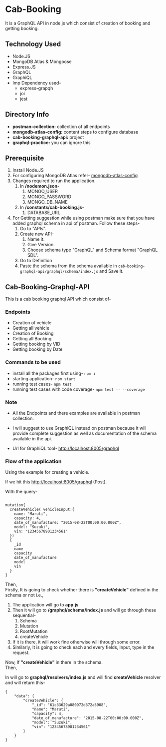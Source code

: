 # Cab-Booking

It is a GraphQL API in node.js which consist of creation of booking and getting booking.  

## Technology Used  

* Node.JS
* MongoDB Atlas & Mongoose
* Express.JS
* GraphQL
* GraphiQL
* Imp Dependency used-
  * express-grapqh
  * joi
  * jest

## Directory Info

* **postman-collection:** collection of all endpoints
* **mongodb-atlas-config:** content steps to configure database
* **cab-booking-graphql-api:** project
* **graphql-practice:** you can ignore this

## Prerequisite

1. Install Node.JS
2. For configuring MongoDB Atlas refer- [mongodb-atlas-config](https://github.com/Harshverm776/cab-booking-graphql/tree/main/mongodb-atlas-config)
3. Changes required to run the application.
   1. In **/nodemon.json**-
      1. MONGO_USER
      2. MONGO_PASSWORD
      3. MONGO_DB_NAME
   2. In **/constants/cab-booking.js**-
      1. DATABASE_URL
4. For Getting suggestion while using postman make sure that you have added graphql schema in api of postman. Follow these steps-
   1. Go to "APIs".
   2. Create new API-
      1. Name it.
      2. Give Version.
      3. Choose schema type "GraphQL" and Schema format "GraphQL SDL".
   3. Go to Definition
   4. Paste the schema from the schema available in ` cab-booking-graphql-api/graphql/schema/index.js ` and Save it.

## Cab-Booking-Graphql-API

This is a cab booking graphql API which consist of-  

### Endpoints

* Creation of vehicle
* Getting all vehicle
* Creation of Booking
* Getting all Booking
* Getting booking by VID
* Getting booking by Date

### Commands to be used

* install all the packages first using- ` npm i `
* starting application- ` npm start `
* running test cases- ` npm test `
* running test cases with code coverage- ` npm test -- --coverage `

### Note  

* All the Endpoints and there examples are available in postman collection.  

* I will suggest to use GraphiQL instead on postman because it will provide complete suggestion as well as documentation of the schema available in the api.  

* Url for GraphiQL tool- <http://localhost:8005/graphql>

### Flow of the application

Using the example for creating a vehicle.  

If we hit this <http://localhost:8005/graphql> (Post).  

With the query-

```text

mutation{
  createVehicle( vehicleInput:{
    name: "Maruti",
    capacity: 4,
    date_of_manufacture: "2015-08-22T00:00:00.000Z",
    model: "Suzuki",
    vin: "12345678901234561"
  })
  {
    _id
    name
    capacity
    date_of_manufacture
    model
    vin
  }
}

```

Then,  
Firstly, It is going to check whether there is **"createVehicle"** defined in the schema or not i.e.,  

1. The application will go to **app.js**
2. Then it will go to **/graphql/schema/index.js** and will go through these sequential-
   1. Schema
   2. Mutation
   3. RootMutation
   4. createVehicle
3. If it is there, it will work fine otherwise will through some error.
4. Similarly, It is going to check each and every fields, Input, type in the request.

Now, If **"createVehicle"** in there in the schema.  
Then,  

In will go to **graphql/resolvers/index.js** and will find **createVehicle** resolver and will return this-  

```text
{
    "data": {
        "createVehicle": {
            "_id": "61c33629a080972d372a5908",
            "name": "Maruti",
            "capacity": 4,
            "date_of_manufacture": "2015-08-22T00:00:00.000Z",
            "model": "Suzuki",
            "vin": "12345678901234561"
        }
    }
}
```
